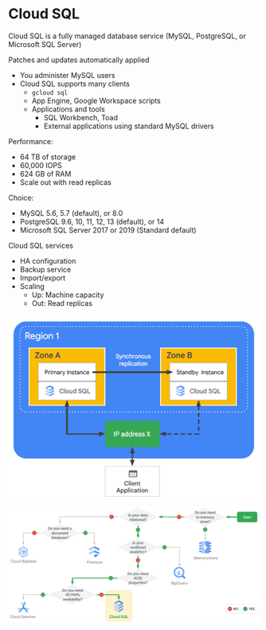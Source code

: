 # Cloud SQL

Cloud SQL is a fully managed database service (MySQL, PostgreSQL, or Microsoft SQL Server)

Patches and updates automatically applied
- You administer MySQL users
- Cloud SQL supports many clients
    - `gcloud sql`
    - App Engine, Google Workspace scripts
    - Applications and tools
        - SQL Workbench, Toad
        - External applications using standard MySQL drivers

Performance:
- 64 TB of storage
- 60,000 IOPS
- 624 GB of RAM
- Scale out with read replicas

Choice:
- MySQL 5.6, 5.7 (default), or 8.0
- PostgreSQL 9.6, 10, 11, 12, 13 (default), or 14
- Microsoft SQL Server 2017 or 2019 (Standard default)

Cloud SQL services
- HA configuration
- Backup service
- Import/export
- Scaling
    - Up: Machine capacity
    - Out: Read replicas

![](media/sql_arch.png)

![](media/sql_decision.png)


